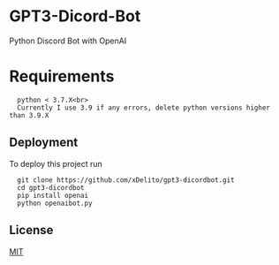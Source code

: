 # GPT3-Dicord-Bot
Python Discord Bot with OpenAI

# Requirements
``` lib openai<br>
  python < 3.7.X<br>
  Currently I use 3.9 if any errors, delete python versions higher than 3.9.X
```
## Deployment

To deploy this project run

```
  git clone https://github.com/xDelito/gpt3-dicordbot.git
  cd gpt3-dicordbot
  pip install openai
  python openaibot.py
```
## License

[MIT](https://choosealicense.com/licenses/mit/)

